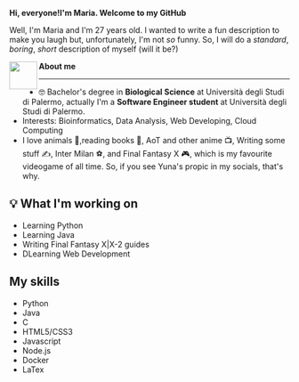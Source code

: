 **Hi, everyone!I'm Maria. Welcome to my GitHub**

Well, I'm Maria and I'm 27 years old.
I wanted to write a fun description to make you laugh but, unfortunately, I'm not _so_ funny.
So, I will do a _standard_, _boring_, _short_ description of myself (will it be?)

<img src="http://www.ffbegif.com/Yuna/210000205%20Idle.png" align="left" width="50" height="50"> **About me**

<hr></hr>

- 🤓 Bachelor's degree in **Biological Science** at Università degli Studi di Palermo, actually I'm a **Software Engineer student** at Università degli Studi di Palermo.
- Interests: Bioinformatics, Data Analysis, Web Developing, Cloud Computing 
- I love animals 🐶,reading books 📖, AoT and other anime 📺, Writing some stuff ✍️, Inter Milan ⚽, and Final Fantasy X 🎮, which is my favourite videogame of all time. So, if you see Yuna's propic in my socials, that's why.

## 💡 What I'm working on
  - Learning Python
  - Learning Java
  - Writing Final Fantasy X|X-2 guides
  - DLearning Web Development

## My skills
- Python
- Java
- C
- HTML5/CSS3
- Javascript
- Node.js
- Docker
- LaTex
